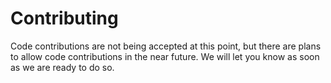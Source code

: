 # Contributing

Code contributions are not being accepted at this point, but there are plans to allow code contributions in the near future. We will let you know as soon as we are ready to do so.